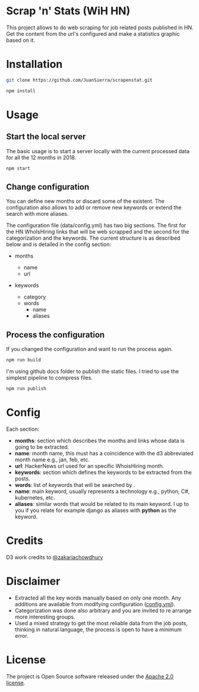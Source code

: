 # Scrap 'n' Stats (WiH HN)
This project allows to do web scraping for job related posts published in HN.  Get the content from the url's configured and make a statistics graphic based on it.

# Installation
```sh
git clone https://github.com/JuanSierra/scrapenstat.git

npm install
```

# Usage

## Start the local server
The basic usage is to start a server locally with the current processed data for all the 12 months in 2018.

```sh
npm start
```

## Change configuration
You can define new months or discard some of the existent.  The configuration also allows to add or remove new keywords or extend the search with more aliases.

The configuration file (data/config.yml) has two big sections.  The first for the HN WhoIsHiring links that will be web scrapped and the second for the categorization and the keywords.
The current structure is as described below and is detailed in the config section:

* months
  * name
  * url

* keywords
  * category
  * words
      * name
      * aliases

## Process the configuration
If you changed the configuration and want to run the process again.

```sh
npm run build
```

I'm using github docs folder to publish the static files.  I tried to use the simplest pipeline to compress files.

```sh
npm run publish
```

# Config
Each section:

  * **months**: section which describes the months and links whose data is going to be extracted.
  * **name**: month name, this must has a coincidence with the d3 abbreviated month name e.g., jan, feb, etc.
  * **url**: HackerNews url used for an specific WhoisHiring month. 
  * **keywords**: section which defines the keywords to be extracted from the posts.
  * **words**: list of keywords that will be searched by .
  * **name**: main keyword, usually represents a technology e.g., python, C#, kubernetes, etc.
  * **aliases**: similar words that would be related to its main keyword. I up to you if you relate for example django as aliases with **python** as the keyword.

# Credits
D3 work credits to [@zakariachowdhury](https://github.com/zakariachowdhury)

# Disclaimer
* Extracted all the key words manually based on only one month.  Any additions are available from modifying configuration ([config.yml](https://github.com/JuanSierra/scrapenstat/blob/master/data/config.yml)).
* Categorization was done also arbitrary and you are invited to re arrange more interesting groups.
* Used a mixed strategy to get the most reliable data from the job posts, thinking in natural language, the process is open to have a minimum error.

# License
The project is Open Source software released under the [Apache 2.0 license](https://github.com/JuanSierra/scrapenstat/blob/master/LICENSE).